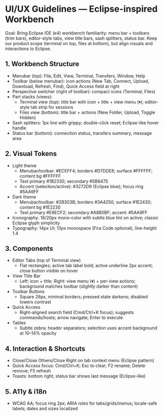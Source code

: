 # UI/UX Guidelines — Eclipse-inspired Workbench

Goal: Bring Eclipse IDE (e4) workbench familiarity: menu bar + toolbars (trim bars), editor-style tabs, view title bars, sash splitters, status bar. Keep our product scope (terminal on top, files at bottom), but align visuals and interactions to Eclipse.

## 1. Workbench Structure
- Menubar (top): File, Edit, View, Terminal, Transfers, Window, Help
- Toolbar (below menubar): icon actions (New Tab, Connect, Upload, Download, Refresh, Find), Quick Access field at right
- Perspective switcher (right of toolbar): compact icons (Terminal, Files)
- Part stacks (views):
  - Terminal view (top): title bar with icon + title + view menu (▾); editor-style tab strip for sessions
  - Files view (bottom): title bar + actions (New Folder, Upload, Toggle Hidden)
- Sash splitters: 1px line with grippy; double-click reset; Eclipse-like hover handle
- Status bar (bottom): connection status, transfers summary, message area

## 2. Visual Tokens
- Light theme
  - Menubar/toolbar: #ECEFF4; borders #D7DDE8; surface #FFFFFF; content bg #FFFFFF
  - Text primary #1B2330; secondary #5B6475
  - Accent (selection/active): #3272D9 (Eclipse blue); focus ring #5AA9FF
- Dark theme
  - Menubar/toolbar: #2B303B; borders #3A4250; surface #1E2430; content bg #1E2230
  - Text primary #E8ECF2; secondary #A8B0BF; accent: #5AA9FF
- Iconography: 16/20px mono-color with subtle blue tint on active; classic Eclipse glyph simplicity
- Typography: 14px UI; 13px monospace (Fira Code optional), line-height 1.4

## 3. Components
- Editor Tabs (top of Terminal view)
  - Flat rectangles; active tab label bold; active underline 2px accent; close button visible on hover
- View Title Bar
  - Left: icon + title; Right: view menu (▾) + per-view actions; background matches toolbar (slightly darker than content)
- Toolbar Buttons
  - Square 28px, minimal borders; pressed state darkens; disabled lowers contrast
- Quick Access
  - Right-aligned search field (Cmd/Ctrl+K focus); suggests commands/hosts; arrow navigate; Enter to execute
- Tables
  - Subtle zebra; header separators; selection uses accent background at 10–14% opacity

## 4. Interaction & Shortcuts
- Close/Close Others/Close Right on tab context menu (Eclipse pattern)
- Quick Access focus: Cmd/Ctrl+K; Esc to clear; F2 rename; Delete remove; F5 refresh
- Toasts: bottom right; status bar shows last message (Eclipse-like)

## 5. A11y & i18n
- WCAG AA; focus ring 2px; ARIA roles for tabs/grids/menus; locale-safe labels; dates and sizes localized

